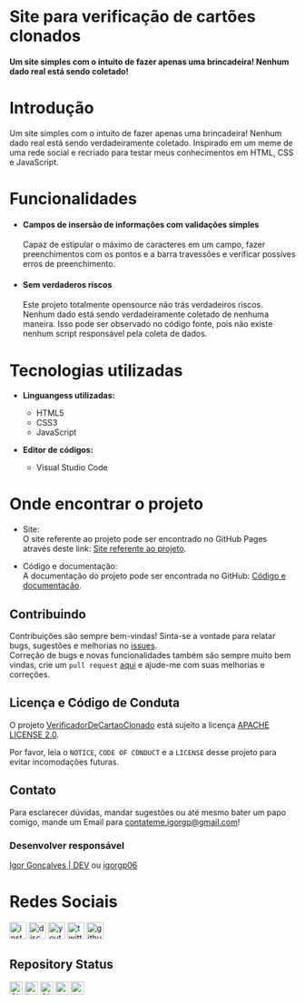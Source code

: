 # Site para verificação de cartões clonados   

#### Um site simples com o intuito de fazer apenas uma brincadeira! Nenhum dado real está sendo coletado!    

# Introdução  

Um site simples com o intuito de fazer apenas uma brincadeira! Nenhum dado real está sendo verdadeiramente coletado. Inspirado em um meme de uma rede social e recriado para testar meus conhecimentos em HTML, CSS e JavaScript.    

# Funcionalidades    

- #### Campos de insersão de informações com validações simples    
    Capaz de estipular o máximo de caracteres em um campo, fazer preenchimentos com os pontos e a barra travessões e verificar possíves erros de preenchimento.   

- #### Sem verdaderos riscos   
    Este projeto totalmente opensource não trás verdadeiros riscos. Nenhum dado está sendo verdadeiramente coletado de nenhuma maneira. Isso pode ser observado no código fonte, pois não existe nenhum script responsável pela coleta de dados.    

# Tecnologias utilizadas    

- **Linguangess utilizadas:**   
  - HTML5   
  - CSS3   
  - JavaScript   

- **Editor de códigos:**   
  - Visual Studio Code   

# Onde encontrar o projeto   

- Site:   
    O site referente ao projeto pode ser encontrado no GitHub Pages através deste link: [Site referente ao projeto](https://igorgp06.github.io/VerificadorDeCartaoClonado/).  

- Código e documentação:   
    A documentação do projeto pode ser encontrada no GitHub: [Código e documentação](https://github.com/igorgp06/VerificadorDeCartaoClonado).   

## Contribuindo
Contribuições são sempre bem-vindas! Sinta-se a vontade para relatar bugs, sugestões e melhorias no [issues](https://github.com/igorgp06/VerificadorDeCartaoClonado/issues).  
Correção de bugs e novas funcionalidades também são sempre muito bem vindas, crie um `pull request` [aqui](https://github.com/igorgp06/VerificadorDeCartaoClonado/pulls) e ajude-me com suas melhorias e correções.
## Licença e Código de Conduta
O projeto [VerificadorDeCartaoClonado](https://github.com/igorgp06/cartaoclonado) está sujeito a licença [APACHE LICENSE 2.0](https://www.apache.org/licenses/LICENSE-2.0).  

Por favor, leia o `NOTICE`, `CODE OF CONDUCT` e a `LICENSE` desse projeto para evitar incomodações futuras.  

## Contato  
Para esclarecer dúvidas, mandar sugestões ou até mesmo bater um papo comigo, mande um Email para contateme.igorgp@gmail.com!

### Desenvolver responsável

[Igor Gonçalves | DEV](https://igdeveloper.com.br) ou [igorgp06](https://github.com/igorgp06)

# Redes Sociais

<div align="left">
  <a href="https://www.instagram.com/igorgp.06/" target="_blank"> <img src="https://img.shields.io/static/v1?message=Instagram&logo=instagram&label=&color=E4405F&logoColor=white&labelColor=&style=for-the-badge" height="30" alt="instagram logo"/></a>
  <a href="https://discord.com/channels/@me" target="_blank"> <img src="https://img.shields.io/static/v1?message=Discord&logo=discord&label=&color=7289DA&logoColor=white&labelColor=&style=for-the-badge" height="30" alt="discord logo"></a>
  <a href="https://www.youtube.com/channel/UCka20SjP7fwABfHGbt_xwjg" target="_blank"> <img src="https://img.shields.io/static/v1?message=Youtube&logo=youtube&label=&color=FF0000&logoColor=white&labelColor=&style=for-the-badge" height="30" alt="youtube logo"/></a>
  <a href="https://x.com/igorgpDEV" target="_blank"> <img src="https://img.shields.io/static/v1?message=Twitter&logo=twitter&label=&color=1DA1F2&logoColor=white&labelColor=&style=for-the-badge" height="30" alt="twitter logo"/></a>
  <a href="https://github.com/igorgp06" target="_blank"> <img src="https://img.shields.io/badge/GitHub-100000?style=for-the-badge&logo=github&logoColor=white" height="30" alt="github logo"/></a>
</div>

## Repository Status   

<div align="left">
  <img alt="GitHub top language" src="https://img.shields.io/github/languages/top/igorgp06/VerificadorDeCartaoClonado?style=for-the-badge&color=%23FFED00" height="23">

   <img src="https://img.shields.io/github/last-commit/igorgp06/VerificadorDeCartaoClonado?display_timestamp=author&style=for-the-badge&color=%23FF00D7" height="23" alt="last-commit">

   <img alt="GitHub forks" src="https://img.shields.io/github/forks/igorgp06/VerificadorDeCartaoClonado?style=for-the-badge&color=%230DFFA2" height="23"/>

   <img src="https://img.shields.io/github/watchers/igorgp06/VerificadorDeCartaoClonado?style=for-the-badge&color=%230C2EE8" height="23" alt="watchers"/>

   <img src="https://img.shields.io/github/license/igorgp06/VerificadorDeCartaoClonado?style=for-the-badge" height="23" alt=" apache license"/>
</div>
